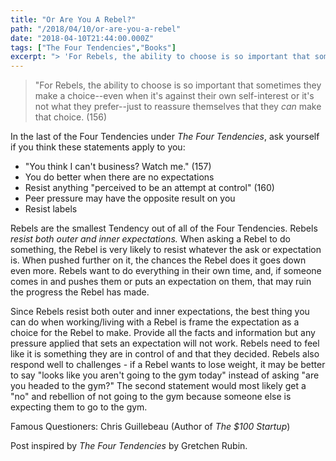 ```yaml
---
title: "Or Are You A Rebel?"
path: "/2018/04/10/or-are-you-a-rebel"
date: "2018-04-10T21:44:00.000Z"
tags: ["The Four Tendencies","Books"]
excerpt: "> 'For Rebels, the ability to choose is so important that sometimes they make a choice--even when it's against their own self-interest or it's not what they prefer--just to reassure themselves that..."
---
```


> "For Rebels, the ability to choose is so important that sometimes they make a choice--even when it's against their own self-interest or it's not what they prefer--just to reassure themselves that they *can* make that choice. (156)

In the last of the Four Tendencies under *The Four Tendencies*, ask yourself if you think these statements apply to you:

- "You think I can't business? Watch me." (157)
- You do better when there are no expectations
- Resist anything "perceived to be an attempt at control" (160)
- Peer pressure may have the opposite result on you
- Resist labels

Rebels are the smallest Tendency out of all of the Four Tendencies. Rebels *resist both outer and inner expectations.* When asking a Rebel to do something, the Rebel is very likely to resist whatever the ask or expectation is. When pushed further on it, the chances the Rebel does it goes down even more. Rebels want to do everything in their own time, and, if someone comes in and pushes them or puts an expectation on them, that may ruin the progress the Rebel has made.

Since Rebels resist both outer and inner expectations, the best thing you can do when working/living with a Rebel is frame the expectation as a choice for the Rebel to make. Provide all the facts and information but any pressure applied that sets an expectation will not work. Rebels need to feel like it is something they are in control of and that they decided. Rebels also respond well to challenges - if a Rebel wants to lose weight, it may be better to say "looks like you aren't going to the gym today" instead of asking "are you headed to the gym?" The second statement would most likely get a "no" and rebellion of not going to the gym because someone else is expecting them to go to the gym.

Famous Questioners: Chris Guillebeau (Author of *The $100 Startup*)


Post inspired by *The Four Tendencies* by Gretchen Rubin.
